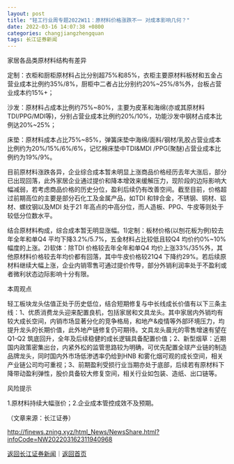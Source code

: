 ```yaml
---
layout: post
title: "轻工行业周专题2022W11：原材料价格涨跌不一 对成本影响几何？"
date: 2022-03-16 14:07:38 +0800
categories: changjiangzhengquan
tags: 长江证券新闻
---
```

<p>家居各品类原材料结构有差异</p>
 <p>定制：衣柜和厨柜原材料占比分别超75%和85%，衣柜主要原材料板材和五金占营业成本比例约35%/8%，厨柜中二者占比分别约20%~25%/8%外，台板占营业成本约15%+；</p>
 <p>沙发：原材料占成本比例约75%~80%，主要为皮革和海绵(亦或其原材料TDI/PPG/MDI等)，分别占营业成本比例约20%/10%，功能沙发中钢材占成本比例达20%~25%；</p>
 <p>床垫：原材料成本占比75%~85%，弹簧床垫中海绵/面料/钢材/乳胶占营业成本比例约为20%/15%/6%/6%，记忆棉床垫中TDI&MDI /PPG(聚醚)占营业成本比例约为19%/9%。</p>
 <p>目前原材料涨跌各异，企业综合成本暂未明显上涨商品价格经历去年大涨后，部分已出现回落，此外家居企业通过提价和降本增效来缓解压力，现阶段的边际影响大幅减弱，若考虑商品价格的历史分位，盈利后续仍有改善空间。截至目前，价格超过前期高位的主要是部分石化工及金属产品，如TDI 和锌合金，不锈钢、铜材、铝材、螺纹钢以及MDI 处于21 年高点的中高分位，而人造板、PPG、牛皮等则处于较低分位数水平。</p>
 <p>结合原材料构成，综合成本暂无明显涨幅。1)定制：板材价格(以刨花板为例)较去年全年和单Q4 平均下降3.2%/5.7%，五金材料占比较低且较Q4 均价约0%~10%幅度的上涨。2)软体：除TDI 价格较去年全年和单Q4 均价上涨33%/35%外，其他原材料价格较去年均价都有回落，其中牛皮价格较21Q4 下降约29%。若后续原材料继续大幅上涨，企业内销零售可通过提价传导，部分外销利润率处于不盈利或者微利状态边际影响十分有限。</p>
 <p>本周观点</p>
 <p>轻工板块龙头估值正处于历史低位，结合短期修复与中长线成长价值有以下三条主线：1、优质消费龙头迎来配置良机，包括家居和文具龙头。其中家居内外销均有较大成长空间，内销市场显著分化的竞争格局，和地产&疫情等外部环境压力，均提升龙头的长期价值，此外地产链修复仍可期待。文具龙头晨光的零售增速有望在Q1-Q2 筑底回升，全年及后续稳健的成长逻辑具备配置价值；2、新型烟草：近期国内政策密集出台，内紧外松的监管思路较为明确，可优先配置全球产业链的制造品牌龙头，同时国内外市场低渗透率仍给到HNB 和雾化烟可观的成长空间，相关产业链公司均可重视；3、前期盈利受损行业当期亦处于底部，后续若有原材料下降带动盈利弹性，股价具备较大修复空间，相关行业如包装、造纸、出口链等。</p>
 <p>风险提示</p>
 <p>1.原材料持续大幅涨价；2.企业成本管控成效不及预期。</p><p class="em_media">（文章来源：长江证券）</p>

<http://finews.zning.xyz/html_News/NewsShare.html?infoCode=NW202203162311940968>

[返回长江证券新闻](//finews.withounder.com/category/changjiangzhengquan.html)｜[返回首页](//finews.withounder.com/)